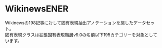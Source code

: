 # WikinewsENER
Wikinewsの198記事に対して固有表現抽出アノテーションを施したデータセット。  
固有表現クラスは拡張固有表現階層v9.0の名前以下195カテゴリーを対象としています。
